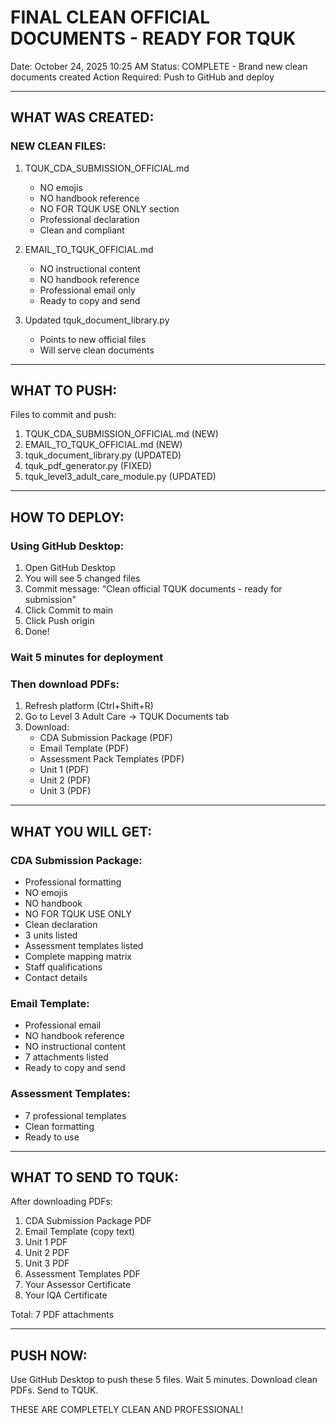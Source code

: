 # FINAL CLEAN OFFICIAL DOCUMENTS - READY FOR TQUK

Date: October 24, 2025 10:25 AM
Status: COMPLETE - Brand new clean documents created
Action Required: Push to GitHub and deploy

---

## WHAT WAS CREATED:

### NEW CLEAN FILES:

1. TQUK_CDA_SUBMISSION_OFFICIAL.md
   - NO emojis
   - NO handbook reference
   - NO FOR TQUK USE ONLY section
   - Professional declaration
   - Clean and compliant

2. EMAIL_TO_TQUK_OFFICIAL.md
   - NO instructional content
   - NO handbook reference
   - Professional email only
   - Ready to copy and send

3. Updated tquk_document_library.py
   - Points to new official files
   - Will serve clean documents

---

## WHAT TO PUSH:

Files to commit and push:
1. TQUK_CDA_SUBMISSION_OFFICIAL.md (NEW)
2. EMAIL_TO_TQUK_OFFICIAL.md (NEW)
3. tquk_document_library.py (UPDATED)
4. tquk_pdf_generator.py (FIXED)
5. tquk_level3_adult_care_module.py (UPDATED)

---

## HOW TO DEPLOY:

### Using GitHub Desktop:

1. Open GitHub Desktop
2. You will see 5 changed files
3. Commit message: "Clean official TQUK documents - ready for submission"
4. Click Commit to main
5. Click Push origin
6. Done!

### Wait 5 minutes for deployment

### Then download PDFs:
1. Refresh platform (Ctrl+Shift+R)
2. Go to Level 3 Adult Care → TQUK Documents tab
3. Download:
   - CDA Submission Package (PDF)
   - Email Template (PDF)
   - Assessment Pack Templates (PDF)
   - Unit 1 (PDF)
   - Unit 2 (PDF)
   - Unit 3 (PDF)

---

## WHAT YOU WILL GET:

### CDA Submission Package:
- Professional formatting
- NO emojis
- NO handbook
- NO FOR TQUK USE ONLY
- Clean declaration
- 3 units listed
- Assessment templates listed
- Complete mapping matrix
- Staff qualifications
- Contact details

### Email Template:
- Professional email
- NO handbook reference
- NO instructional content
- 7 attachments listed
- Ready to copy and send

### Assessment Templates:
- 7 professional templates
- Clean formatting
- Ready to use

---

## WHAT TO SEND TO TQUK:

After downloading PDFs:

1. CDA Submission Package PDF
2. Email Template (copy text)
3. Unit 1 PDF
4. Unit 2 PDF
5. Unit 3 PDF
6. Assessment Templates PDF
7. Your Assessor Certificate
8. Your IQA Certificate

Total: 7 PDF attachments

---

## PUSH NOW:

Use GitHub Desktop to push these 5 files.
Wait 5 minutes.
Download clean PDFs.
Send to TQUK.

THESE ARE COMPLETELY CLEAN AND PROFESSIONAL!
